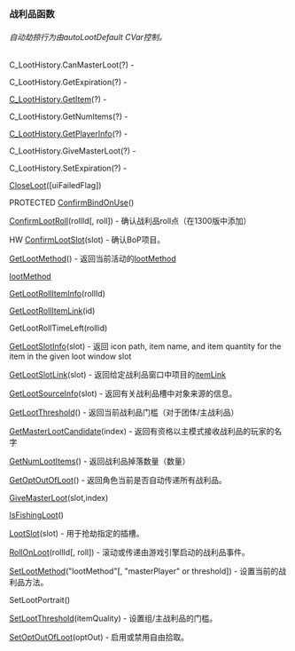### 战利品函数

###### 自动劫掠行为由autoLootDefault CVar控制。

C\_LootHistory.CanMasterLoot\(?\) - 

C\_LootHistory.GetExpiration\(?\) - 

[C\_LootHistory.GetItem](https://wow.gamepedia.com/API_C_LootHistory.GetItem)\(?\) - 

C\_LootHistory.GetNumItems\(?\) - 

[C\_LootHistory.GetPlayerInfo](https://wow.gamepedia.com/API_C_LootHistory.GetPlayerInfo)\(?\) - 

C\_LootHistory.GiveMasterLoot\(?\) -

C\_LootHistory.SetExpiration\(?\) - 

[CloseLoot](https://wow.gamepedia.com/API_CloseLoot)\(\[uiFailedFlag\]\)

PROTECTED [ConfirmBindOnUse](https://wow.gamepedia.com/API_ConfirmBindOnUse)\(\)

[ConfirmLootRoll](https://wow.gamepedia.com/API_ConfirmLootRoll)\(rollId\[, roll\]\) - 确认战利品roll点（在1300版中添加）

HW [ConfirmLootSlot](https://wow.gamepedia.com/API_ConfirmLootSlot)\(slot\) - 确认BoP项目。

[GetLootMethod](https://wow.gamepedia.com/API_GetLootMethod)\(\) - 返回当前活动的[lootMethod](https://wow.gamepedia.com/LootMethod)

[lootMethod](https://wow.gamepedia.com/LootMethod)

[GetLootRollItemInfo](https://wow.gamepedia.com/API_GetLootRollItemInfo)\(rollId\)

[GetLootRollItemLink](https://wow.gamepedia.com/API_GetLootRollItemLink)\(id\)

GetLootRollTimeLeft\(rollid\)

[GetLootSlotInfo](https://wow.gamepedia.com/API_GetLootSlotInfo)\(slot\) - 返回 icon path, item name, and item quantity for the item in the given loot window slot

[GetLootSlotLink](https://wow.gamepedia.com/API_GetLootSlotLink)\(slot\) - 返回给定战利品窗口中项目的[itemLink](https://wow.gamepedia.com/ItemLink)

[GetLootSourceInfo](https://wow.gamepedia.com/API_GetLootSourceInfo)\(slot\) - 返回有关战利品槽中对象来源的信息。

[GetLootThreshold](https://wow.gamepedia.com/API_GetLootThreshold)\(\) - 返回当前战利品门槛（对于团体/主战利品）

[GetMasterLootCandidate](https://wow.gamepedia.com/API_GetMasterLootCandidate)\(index\) - 返回有资格以主模式接收战利品的玩家的名字

[GetNumLootItems](https://wow.gamepedia.com/API_GetNumLootItems)\(\) - 返回战利品掉落数量（数量）

[GetOptOutOfLoot](https://wow.gamepedia.com/API_GetOptOutOfLoot)\(\) - 返回角色当前是否自动传递所有战利品。

[GiveMasterLoot](https://wow.gamepedia.com/API_GiveMasterLoot)\(slot,index\)

[IsFishingLoot](https://wow.gamepedia.com/API_IsFishingLoot)\(\)

[LootSlot](https://wow.gamepedia.com/API_LootSlot)\(slot\) - 用于抢劫指定的插槽。

[RollOnLoot](https://wow.gamepedia.com/API_RollOnLoot)\(rollId\[, roll\]\) - 滚动或传递由游戏引擎启动的战利品事件。

[SetLootMethod](https://wow.gamepedia.com/API_SetLootMethod)\("lootMethod"\[, "masterPlayer" or threshold\]\) - 设置当前的战利品方法。

SetLootPortrait\(\)

[SetLootThreshold](https://wow.gamepedia.com/API_SetLootThreshold)\(itemQuality\) - 设置组/主战利品的门槛。

[SetOptOutOfLoot](https://wow.gamepedia.com/API_SetOptOutOfLoot)\(optOut\) - 启用或禁用自由拾取。

  
  


